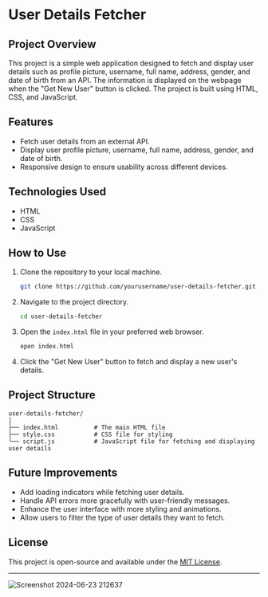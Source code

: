 # User Details Fetcher

## Project Overview

This project is a simple web application designed to fetch and display user details such as profile picture, username, full name, address, gender, and date of birth from an API. The information is displayed on the webpage when the "Get New User" button is clicked. The project is built using HTML, CSS, and JavaScript.

## Features

- Fetch user details from an external API.
- Display user profile picture, username, full name, address, gender, and date of birth.
- Responsive design to ensure usability across different devices.

## Technologies Used

- HTML
- CSS
- JavaScript

## How to Use

1. Clone the repository to your local machine.
   ```bash
   git clone https://github.com/yourusername/user-details-fetcher.git
   ```
2. Navigate to the project directory.
   ```bash
   cd user-details-fetcher
   ```
3. Open the `index.html` file in your preferred web browser.
   ```bash
   open index.html
   ```
4. Click the "Get New User" button to fetch and display a new user's details.

## Project Structure

```
user-details-fetcher/
│
├── index.html          # The main HTML file
├── style.css           # CSS file for styling
└── script.js           # JavaScript file for fetching and displaying user details
```

## Future Improvements

- Add loading indicators while fetching user details.
- Handle API errors more gracefully with user-friendly messages.
- Enhance the user interface with more styling and animations.
- Allow users to filter the type of user details they want to fetch.

## License

This project is open-source and available under the [MIT License](LICENSE).

---

![Screenshot 2024-06-23 212637](https://github.com/hussain-111/user-details-fetching-using-ai-tools/assets/138776937/08fa71ce-6258-4ce4-9d44-b1b152b39ac0)
